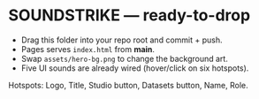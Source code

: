 # SOUNDSTRIKE — ready-to-drop
- Drag this folder into your repo root and commit + push.
- Pages serves `index.html` from **main**.
- Swap `assets/hero-bg.png` to change the background art.
- Five UI sounds are already wired (hover/click on six hotspots).

Hotspots: Logo, Title, Studio button, Datasets button, Name, Role.
